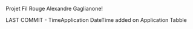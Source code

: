 Projet Fil Rouge Alexandre Gaglianone!

LAST COMMIT - 
TimeApplication DateTime added on Application Tabble